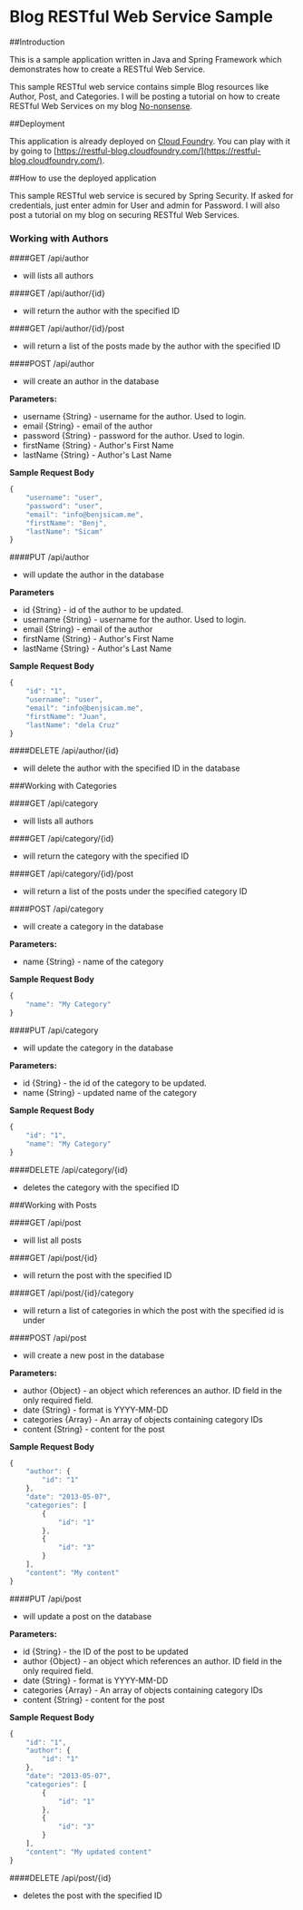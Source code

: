Blog RESTful Web Service Sample
========================

##Introduction

This is a sample application written in Java and Spring Framework which demonstrates how to create a RESTful Web Service.

This sample RESTful web service contains simple Blog resources like Author, Post, and Categories. I will be posting a tutorial on how to create RESTful Web Services on my blog [No-nonsense](http://benjsicam.me).

##Deployment

This application is already deployed on [Cloud Foundry](http://www.cloudfoundry.com). You can play with it by going to [https://restful-blog.cloudfoundry.com/](https://restful-blog.cloudfoundry.com/).

##How to use the deployed application

This sample RESTful web service is secured by Spring Security. If asked for credentials, just enter admin for User and admin for Password. I will also post a tutorial on my blog on securing RESTful Web Services.

### Working with Authors

####GET /api/author

- will lists all authors

####GET /api/author/{id} 

- will return the author with the specified ID

####GET /api/author/{id}/post 

- will return a list of the posts made by the author with the specified ID

####POST /api/author 

- will create an author in the database

**Parameters:**

* username {String} - username for the author. Used to login.
* email {String} - email of the author
* password {String} - password for the author. Used to login.
* firstName {String} - Author's First Name
* lastName {String} - Author's Last Name

**Sample Request Body**

```javascript
{
	"username": "user",
	"password": "user",
	"email": "info@benjsicam.me",
	"firstName": "Benj",
	"lastName": "Sicam"
}
```

####PUT /api/author 

- will update the author in the database

**Parameters**

* id {String} - id of the author to be updated.
* username {String} - username for the author. Used to login.
* email {String} - email of the author
* firstName {String} - Author's First Name
* lastName {String} - Author's Last Name

**Sample Request Body**

```javascript
{
	"id": "1",
	"username": "user",
	"email": "info@benjsicam.me",
	"firstName": "Juan",
	"lastName": "dela Cruz"
}
```

####DELETE /api/author/{id} 

- will delete the author with the specified ID in the database


###Working with Categories

####GET /api/category

- will lists all authors

####GET /api/category/{id}

- will return the category with the specified ID

####GET /api/category/{id}/post

- will return a list of the posts under the specified category ID

####POST /api/category

- will create a category in the database

**Parameters:**

* name {String} - name of the category

**Sample Request Body**

```javascript
{
	"name": "My Category"
}
```

####PUT /api/category

- will update the category in the database

**Parameters:**

* id {String} - the id of the category to be updated.
* name {String} - updated name of the category

**Sample Request Body**

```javascript
{
	"id": "1",
	"name": "My Category"
}
```

####DELETE /api/category/{id}

- deletes the category with the specified ID


###Working with Posts

####GET /api/post

- will list all posts

####GET /api/post/{id}

- will return the post with the specified ID

####GET /api/post/{id}/category

- will return a list of categories in which the post with the specified id is under

####POST /api/post

- will create a new post in the database

**Parameters:**

* author {Object} - an object which references an author. ID field in the only required field.
* date {String} - format is YYYY-MM-DD
* categories {Array} - An array of objects containing category IDs
* content {String} - content for the post

**Sample Request Body**

```javascript
{
	"author": {
		"id": "1"
	},
	"date": "2013-05-07",
	"categories": [
		{
			"id": "1"
		},
		{
			"id": "3"
		}
	],
	"content": "My content"
}
````

####PUT /api/post

- will update a post on the database

**Parameters:**

* id {String} - the ID of the post to be updated
* author {Object} - an object which references an author. ID field in the only required field.
* date {String} - format is YYYY-MM-DD
* categories {Array} - An array of objects containing category IDs
* content {String} - content for the post

**Sample Request Body**

```javascript
{
	"id": "1",
	"author": {
		"id": "1"
	},
	"date": "2013-05-07",
	"categories": [
		{
			"id": "1"
		},
		{
			"id": "3"
		}
	],
	"content": "My updated content"
}
````

####DELETE /api/post/{id}

- deletes the post with the specified ID